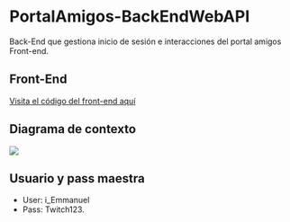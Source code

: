 # PortalAmigos-BackEndWebAPI
Back-End que gestiona inicio de sesión e interacciones del portal amigos Front-end. 

## Front-End

[Visita el código del front-end aquí](https://github.com/TheIE100/PortalAmigos)

## Diagrama de contexto 

<img src="https://i.ibb.co/6DQcNm8/Anotaci-n-2020-06-29-150226.png"/>

## Usuario y pass maestra

* User: i_Emmanuel
* Pass: Twitch123.
